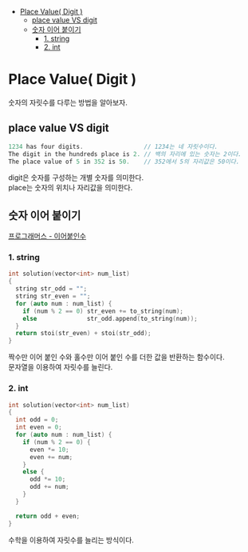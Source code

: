 - [Place Value( Digit )](#place-value-digit-)
  - [place value VS digit](#place-value-vs-digit)
  - [숫자 이어 붙이기](#숫자-이어-붙이기)
    - [1. string](#1-string)
    - [2. int](#2-int)

# Place Value( Digit )
숫자의 자릿수를 다루는 방법을 알아보자.

## place value VS digit
```cpp
1234 has four digits.                 // 1234는 네 자릿수이다.
The digit in the hundreds place is 2. // 백의 자리에 있는 숫자는 2이다.
The place value of 5 in 352 is 50.    // 352에서 5의 자리값은 50이다.
```
digit은 숫자를 구성하는 개별 숫자를 의미한다. </br>
place는 숫자의 위치나 자리값을 의미한다.

## 숫자 이어 붙이기

[프로그래머스 - 이어붙인수](https://school.programmers.co.kr/learn/courses/30/lessons/181928)

### 1. string
```cpp
int solution(vector<int> num_list)
{
  string str_odd = "";
  string str_even = "";
  for (auto num : num_list) {
    if (num % 2 == 0) str_even += to_string(num);
    else              str_odd.append(to_string(num));
  }
  return stoi(str_even) + stoi(str_odd);
}
```
짝수만 이어 붙인 수와 홀수만 이어 붙인 수를 더한 값을 반환하는 함수이다. </br>
문자열을 이용하여 자릿수를 늘린다.

### 2. int

```cpp
int solution(vector<int> num_list)
{
  int odd = 0;
  int even = 0;
  for (auto num : num_list) {
    if (num % 2 == 0) {
      even *= 10;
      even += num;
    }
    else {
      odd *= 10;
      odd += num;
    }
  }

  return odd + even;
}
```
수학을 이용하여 자릿수를 늘리는 방식이다.
